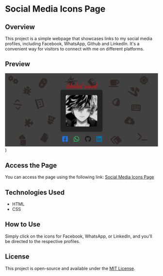# Social Media Icons Page

## Overview
This project is a simple webpage that showcases links to my social media profiles, including Facebook, WhatsApp, Github and LinkedIn. It's a convenient way for visitors to connect with me on different platforms.

## Preview
![Screenshot](https://github.com/K7413dS433d/Social-media/blob/main/images/Screenshot%202023-08-25%20143001.png)
)

## Access the Page
You can access the page using the following link: [Social Media Icons Page](https://k7413ds433d.github.io/Social-media/)

## Technologies Used
- HTML
- CSS

## How to Use
Simply click on the icons for Facebook, WhatsApp, or LinkedIn, and you'll be directed to the respective profiles.

## License
This project is open-source and available under the [MIT License](LICENSE).
